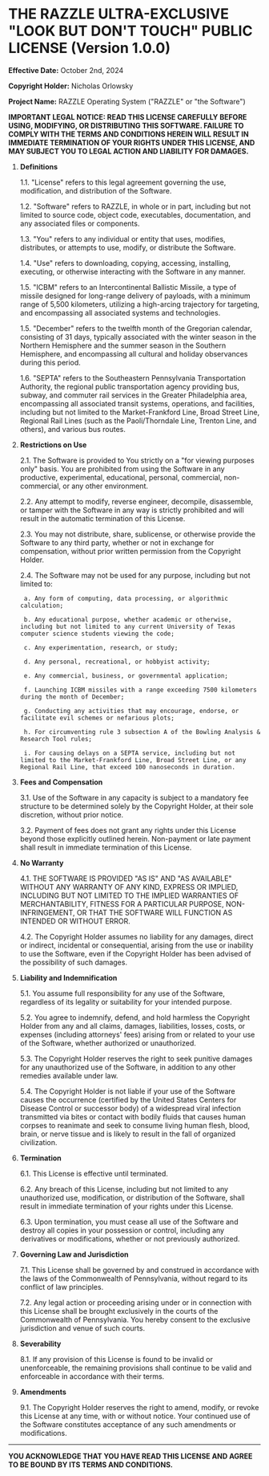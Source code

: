 # THE RAZZLE ULTRA-EXCLUSIVE "LOOK BUT DON'T TOUCH" PUBLIC LICENSE (Version 1.0.0)



**Effective Date:**   October 2nd, 2024

**Copyright Holder:** Nicholas Orlowsky  

**Project Name:** RAZZLE Operating System ("RAZZLE" or "the Software")  



**IMPORTANT LEGAL NOTICE: READ THIS LICENSE CAREFULLY BEFORE USING, MODIFYING, OR DISTRIBUTING THIS SOFTWARE. FAILURE TO COMPLY WITH THE TERMS AND CONDITIONS HEREIN WILL RESULT IN IMMEDIATE TERMINATION OF YOUR RIGHTS UNDER THIS LICENSE, AND MAY SUBJECT YOU TO LEGAL ACTION AND LIABILITY FOR DAMAGES.**



1. **Definitions**  

   1.1. "License" refers to this legal agreement governing the use, modification, and distribution of the Software.  

   1.2. "Software" refers to RAZZLE, in whole or in part, including but not limited to source code, object code, executables, documentation, and any associated files or components.  

   1.3. "You" refers to any individual or entity that uses, modifies, distributes, or attempts to use, modify, or distribute the Software.  

   1.4. "Use" refers to downloading, copying, accessing, installing, executing, or otherwise interacting with the Software in any manner.  

   1.5. "ICBM" refers to an Intercontinental Ballistic Missile, a type of missile designed for long-range delivery of payloads, with a minimum range of 5,500 kilometers, utilizing a high-arcing trajectory for targeting, and encompassing all associated systems and technologies.

   1.5. "December" refers to the twelfth month of the Gregorian calendar, consisting of 31 days, typically associated with the winter season in the Northern Hemisphere and the summer season in the Southern Hemisphere, and encompassing all cultural and holiday observances during this period.

   1.6. "SEPTA" refers to the Southeastern Pennsylvania Transportation Authority, the regional public transportation agency providing bus, subway, and commuter rail services in the Greater Philadelphia area, encompassing all associated transit systems, operations, and facilities, including but not limited to the Market-Frankford Line, Broad Street Line, Regional Rail Lines (such as the Paoli/Thorndale Line, Trenton Line, and others), and various bus routes.



2. **Restrictions on Use**  

   2.1. The Software is provided to You strictly on a "for viewing purposes only" basis. You are prohibited from using the Software in any productive, experimental, educational, personal, commercial, non-commercial, or any other environment.  

   2.2. Any attempt to modify, reverse engineer, decompile, disassemble, or tamper with the Software in any way is strictly prohibited and will result in the automatic termination of this License.  

   2.3. You may not distribute, share, sublicense, or otherwise provide the Software to any third party, whether or not in exchange for compensation, without prior written permission from the Copyright Holder.  

   2.4. The Software may not be used for any purpose, including but not limited to:  

        a. Any form of computing, data processing, or algorithmic calculation;  

        b. Any educational purpose, whether academic or otherwise, including but not limited to any current University of Texas computer science students viewing the code;

        c. Any experimentation, research, or study;  

        d. Any personal, recreational, or hobbyist activity;  

        e. Any commercial, business, or governmental application;

        f. Launching ICBM missiles with a range exceeding 7500 kilometers during the month of December;  

        g. Conducting any activities that may encourage, endorse, or facilitate evil schemes or nefarious plots;

        h. For circumventing rule 3 subsection A of the Bowling Analysis & Research Tool rules;

        i. For causing delays on a SEPTA service, including but not limited to the Market-Frankford Line, Broad Street Line, or any Regional Rail Line, that exceed 100 nanoseconds in duration.





3. **Fees and Compensation**  

   3.1. Use of the Software in any capacity is subject to a mandatory fee structure to be determined solely by the Copyright Holder, at their sole discretion, without prior notice.  

   3.2. Payment of fees does not grant any rights under this License beyond those explicitly outlined herein. Non-payment or late payment shall result in immediate termination of this License.  

   

4. **No Warranty**  

   4.1. THE SOFTWARE IS PROVIDED "AS IS" AND "AS AVAILABLE" WITHOUT ANY WARRANTY OF ANY KIND, EXPRESS OR IMPLIED, INCLUDING BUT NOT LIMITED TO THE IMPLIED WARRANTIES OF MERCHANTABILITY, FITNESS FOR A PARTICULAR PURPOSE, NON-INFRINGEMENT, OR THAT THE SOFTWARE WILL FUNCTION AS INTENDED OR WITHOUT ERROR.  

   4.2. The Copyright Holder assumes no liability for any damages, direct or indirect, incidental or consequential, arising from the use or inability to use the Software, even if the Copyright Holder has been advised of the possibility of such damages.  

   

5. **Liability and Indemnification**  

   5.1. You assume full responsibility for any use of the Software, regardless of its legality or suitability for your intended purpose.  

   5.2. You agree to indemnify, defend, and hold harmless the Copyright Holder from any and all claims, damages, liabilities, losses, costs, or expenses (including attorneys' fees) arising from or related to your use of the Software, whether authorized or unauthorized.  

   5.3. The Copyright Holder reserves the right to seek punitive damages for any unauthorized use of the Software, in addition to any other remedies available under law.

   5.4. The Copyright Holder is not liable if your use of the Software causes the occurrence (certified by the United States Centers for Disease Control or successor body) of a widespread viral infection transmitted via bites or contact with bodily fluids that causes human corpses to reanimate and seek to consume living human flesh, blood, brain, or nerve tissue and is likely to result in the fall of organized civilization.  





6. **Termination**  

   6.1. This License is effective until terminated.  

   6.2. Any breach of this License, including but not limited to any unauthorized use, modification, or distribution of the Software, shall result in immediate termination of your rights under this License.  

   6.3. Upon termination, you must cease all use of the Software and destroy all copies in your possession or control, including any derivatives or modifications, whether or not previously authorized.  



7. **Governing Law and Jurisdiction**  

   7.1. This License shall be governed by and construed in accordance with the laws of the Commonwealth of Pennsylvania, without regard to its conflict of law principles.  

   7.2. Any legal action or proceeding arising under or in connection with this License shall be brought exclusively in the courts of the Commonwealth of Pennsylvania. You hereby consent to the exclusive jurisdiction and venue of such courts.



8. **Severability**  

   8.1. If any provision of this License is found to be invalid or unenforceable, the remaining provisions shall continue to be valid and enforceable in accordance with their terms.  



9. **Amendments**  

   9.1. The Copyright Holder reserves the right to amend, modify, or revoke this License at any time, with or without notice. Your continued use of the Software constitutes acceptance of any such amendments or modifications.



---



**YOU ACKNOWLEDGE THAT YOU HAVE READ THIS LICENSE AND AGREE TO BE BOUND BY ITS TERMS AND CONDITIONS.**





